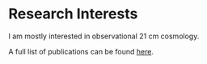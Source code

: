 # Research Interests

I am mostly interested in observational 21 cm cosmology.


A full list of publications can be found [here](./all_publications.md).